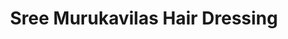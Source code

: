 ---
title: "Sree Murukavilas Hair Dressing"
url: /pooyappally/sree-murukavilas-hair-dressing/
shop: Friseur
---